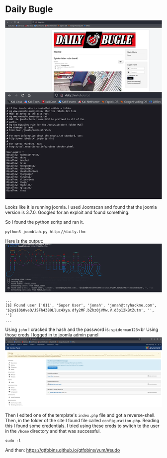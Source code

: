 # Daily Bugle

<img src="./imgs/daily.thm.png">
<img src="./imgs/robots.txt.png">

Looks like it is running joomla. I used Joomscan and found that the joomla version is 3.7.0. Googled for an exploit and found something.

So I found the python scritp and ran it.
```
python3 joomblah.py http://daily.thm
```
Here is the output:
<img src="./imgs/joomblah.png">
```
...
[$] Found user ['811', 'Super User', 'jonah', 'jonah@tryhackme.com', '$2y$10$0veO/JSFh4389Lluc4Xya.dfy2MF.bZhz0jVMw.V.d3p12kBtZutm', '', '']
...
```

Using `john` I cracked the hash and the password is: `spiderman123`<br
Using those creds I logged in to joomla admin panel
<img src="./imgs/joomlaadmin.png">

Then I edited one of the template's `index.php` file and got a reverse-shell.
Then, in the folder of the site I found file called `configuration.php`. Reading this I found some credentials. I tried using these creds to switch to the user in the `/home` directory and that was successful. <br>

```
sudo -l
```
And then: https://gtfobins.github.io/gtfobins/yum/#sudo